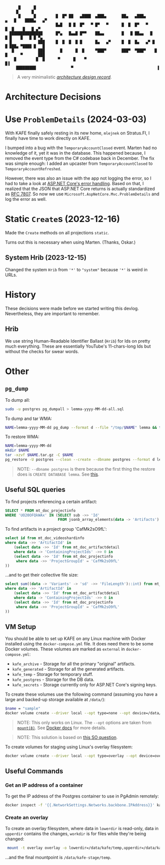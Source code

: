 ```
      █      █                                                                              
     █      █                                                                               
      █      █         █  █▀ ██   ▄████  ▄███▄       ██▄   ▄███▄      ▄   █    ████▄   ▄▀   
                       █▄█   █ █  █▀   ▀ █▀   ▀      █  █  █▀   ▀      █  █    █   █ ▄▀     
  ███████████████      █▀▄   █▄▄█ █▀▀    ██▄▄        █   █ ██▄▄   █     █ █    █   █ █ ▀▄   
  █            ███     █  █  █  █ █      █▄   ▄▀     █  █  █▄   ▄▀ █    █ ███▄ ▀████ █   █  
   █           ███       █      █  █     ▀███▀       ███▀  ▀███▀    █  █      ▀       ███   
    █         █  █      ▀      █    ▀                                █▐                     
     █████████                ▀                                      ▐                      
```

> A very minimalistic [_architecture design record_](https://github.com/joelparkerhenderson/architecture-decision-record).

# Architecture Decisions

# Use `ProblemDetails` (2024-03-03)

With KAFE finally safely resting in its new home, `mlejnek` on Stratus.FI, I finally have time to work directly on KAFE.

I bumped into a bug with the `TemporaryAccountClosed` event.
Marten had no knowledge of it, yet it was in the database.
This happened because, I removed the event type from the C# codebase back in December.
The fix was simple enough: I added an upcaster from `TemporaryAccountClosed` to `TemporaryAccountRefreshed`.

However, there was also an issue with the app not logging the error, so I had to take a look at
[ASP.NET Core's error handling](https://learn.microsoft.com/en-us/aspnet/core/fundamentals/error-handling).
Based on that, I realized that the JSON that ASP.NET Core returns is actually standardized as
[RFC 7807](https://datatracker.ietf.org/doc/html/rfc7807).
So now we use `Microsoft.AspNetCore.Mvc.ProblemDetails` and log the error as well.

# Static `Create`s (2023-12-16)

Made the `Create` methods on all projections `static`.

Turns out this is necessary when using Marten. (Thanks, Oskar.)

## System Hrib (2023-12-15)

Changed the system `Hrib` from `'*'` to `"system"` because `'*'` is weird in URLs.

# History

These decisions were made before we started writing this devlog.
Nevertheless, they are important to remember.

## Hrib

We use string Human-Readable Identifier Ballast (`Hrib`) for Ids on pretty much everything.
These are essentially YouTube's 11-chars-long Ids but without the checks for swear words.


# Other

## `pg_dump`

To dump all:

```bash
sudo -u postgres pg_dumpall > lemma-yyyy-MM-dd-all.sql
```

To dump and tar WMA:

```bash
NAME=lemma-yyyy-MM-dd pg_dump --format d --file "/tmp/$NAME" lemma && tar -czf "/tmp/$NAME.tar.gz" -C "/tmp/$NAME" .
```

To restore WMA:

```bash
NAME=lemma-yyyy-MM-dd
mkdir $NAME
tar -xzvf $NAME.tar.gz -C $NAME
pg_restore -U postgres --clean --create --dbname postgres --format d lemma-2023-12-16
```

> NOTE: `--dbname postgres` is there because the first thing the restore does is `CREATE DATABASE lemma`. See [this](https://stackoverflow.com/questions/40784677/pg-restore-with-c-option-does-not-create-the-database).


## Useful SQL queries

To find projects referencing a certain artifact:

```sql
SELECT * FROM mt_doc_projectinfo
WHERE 'UO20OFQkWAx' IN (SELECT sub ->> 'Id'
                        FROM jsonb_array_elements(data -> 'Artifacts') AS sub)
```

To find artifacts in a project group 'CafMk2sO9fL':

```sql
select id from mt_doc_videoshardinfo
where data ->> 'ArtifactId' in
	(select data ->> 'Id' from mt_doc_artifactdetail
	where data -> 'ContainingProjectIds' ->> 0 in 
	(select data ->> 'Id' from mt_doc_projectinfo
	 where data ->> 'ProjectGroupId' = 'CafMk2sO9fL'
))
```

...and to get their collective file size:

```sql
select sum((data -> 'Variants' -> 'sd' ->> 'FileLength')::int) from mt_doc_videoshardinfo
where data ->> 'ArtifactId' in
	(select data ->> 'Id' from mt_doc_artifactdetail
	where data -> 'ContainingProjectIds' ->> 0 in 
	(select data ->> 'Id' from mt_doc_projectinfo
	 where data ->> 'ProjectGroupId' = 'CafMk2sO9fL'
))
```

## VM Setup

You should be able to set up KAFE on any Linux machine with Docker installed using the `docker-compose.yml` file.
It does need there to be some Docker volumes. These volumes are marked as `external` in `docker-compose.yml`:

- `kafe_archive` - Storage for all the primary "original" artifacts.
- `kafe_generated` - Storage for all the generated artifacts.
- `kafe_temp` - Storage for temporary stuff.
- `kafe_postgres` - Storage for the DB data.
- `kafe_secrets` - Storage currently only for ASP.NET Core's signing keys.

To create these volumes use the following command (assuming you have a large and backed-up storage available at `/data/`):

```bash
$name = "sample"
docker volume create --driver local --opt type=none --opt device=/data/kafe/$name --opt o=bind kafe_$name
```

> NOTE: This only works on Linux. The `--opt` options are taken from [`mount(8)`](https://man7.org/linux/man-pages/man8/mount.8.html). See [Docker docs](https://docs.docker.com/engine/reference/commandline/volume_create/#opt) for more details.

> NOTE: This solution is based on [this SO question](https://stackoverflow.com/questions/39496564/docker-volume-custom-mount-point).


To create volumes for staging using Linux's overlay filesystem:

```bash
docker volume create --driver local --opt type=overlay --opt device=overlay --opt o=lowerdir=/data/kafe/temp,upperdir=/data/kafe-stage/upper-temp,workdir=/data/kafe-stage/work-temp kafe_staging_temp
```

## Useful Commands

### Get an IP address of a container

To get the IP address of the Postgres container to use in PgAdmin remotely:

```bash
docker inspect -f '{{.NetworkSettings.Networks.backbone.IPAddress}}' kafe-db-1
```

### Create an overlay

To create an overlay filesystem, where data in `lowerdir` is read-only, data in `upperdir` contains the changes, `workdir` is for files while they're being changed:

```bash
 mount -t overlay overlay -o lowerdir=/data/kafe/temp,upperdir=/data/kafe-stage/upper-temp,workdir=/data/kafe-stage/work-temp /data/kafe-stage/temp
```

...and the final mountpoint is `/data/kafe-stage/temp`.
